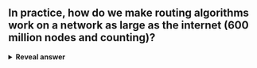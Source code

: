 ## In practice, how do we make routing algorithms work on a network as large as the internet (600 million nodes and counting)?
<details>
<summary><b>Reveal answer</b></summary>
We aggregate routers into clusters (autonomous systems)
</details>
